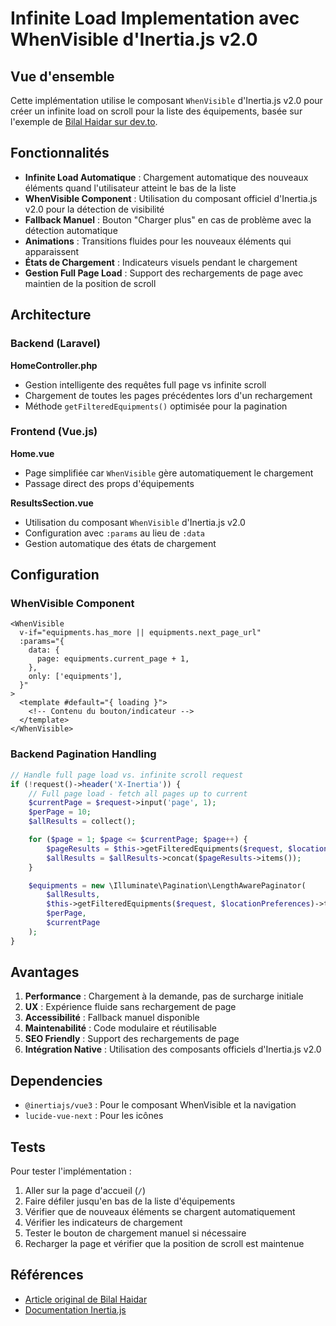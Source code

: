 # Infinite Load Implementation avec WhenVisible d'Inertia.js v2.0

## Vue d'ensemble

Cette implémentation utilise le composant `WhenVisible` d'Inertia.js v2.0 pour créer un infinite load on scroll pour la liste des équipements, basée sur l'exemple de [Bilal Haidar sur dev.to](https://dev.to/bhaidar/implementing-infinite-scrolling-with-laravel-inertiajs-v20-and-vue-3-3il).

## Fonctionnalités

- **Infinite Load Automatique** : Chargement automatique des nouveaux éléments quand l'utilisateur atteint le bas de la liste
- **WhenVisible Component** : Utilisation du composant officiel d'Inertia.js v2.0 pour la détection de visibilité
- **Fallback Manuel** : Bouton "Charger plus" en cas de problème avec la détection automatique
- **Animations** : Transitions fluides pour les nouveaux éléments qui apparaissent
- **États de Chargement** : Indicateurs visuels pendant le chargement
- **Gestion Full Page Load** : Support des rechargements de page avec maintien de la position de scroll

## Architecture

### Backend (Laravel)

**HomeController.php**
- Gestion intelligente des requêtes full page vs infinite scroll
- Chargement de toutes les pages précédentes lors d'un rechargement
- Méthode `getFilteredEquipments()` optimisée pour la pagination

### Frontend (Vue.js)

**Home.vue**
- Page simplifiée car `WhenVisible` gère automatiquement le chargement
- Passage direct des props d'équipements

**ResultsSection.vue**
- Utilisation du composant `WhenVisible` d'Inertia.js v2.0
- Configuration avec `:params` au lieu de `:data`
- Gestion automatique des états de chargement

## Configuration

### WhenVisible Component

```vue
<WhenVisible
  v-if="equipments.has_more || equipments.next_page_url"
  :params="{
    data: {
      page: equipments.current_page + 1,
    },
    only: ['equipments'],
  }"
>
  <template #default="{ loading }">
    <!-- Contenu du bouton/indicateur -->
  </template>
</WhenVisible>
```

### Backend Pagination Handling

```php
// Handle full page load vs. infinite scroll request
if (!request()->header('X-Inertia')) {
    // Full page load - fetch all pages up to current
    $currentPage = $request->input('page', 1);
    $perPage = 10;
    $allResults = collect();

    for ($page = 1; $page <= $currentPage; $page++) {
        $pageResults = $this->getFilteredEquipments($request, $locationPreferences, $page, $perPage);
        $allResults = $allResults->concat($pageResults->items());
    }

    $equipments = new \Illuminate\Pagination\LengthAwarePaginator(
        $allResults,
        $this->getFilteredEquipments($request, $locationPreferences)->total(),
        $perPage,
        $currentPage
    );
}
```

## Avantages

1. **Performance** : Chargement à la demande, pas de surcharge initiale
2. **UX** : Expérience fluide sans rechargement de page
3. **Accessibilité** : Fallback manuel disponible
4. **Maintenabilité** : Code modulaire et réutilisable
5. **SEO Friendly** : Support des rechargements de page
6. **Intégration Native** : Utilisation des composants officiels d'Inertia.js v2.0

## Dependencies

- `@inertiajs/vue3` : Pour le composant WhenVisible et la navigation
- `lucide-vue-next` : Pour les icônes

## Tests

Pour tester l'implémentation :

1. Aller sur la page d'accueil (`/`)
2. Faire défiler jusqu'en bas de la liste d'équipements
3. Vérifier que de nouveaux éléments se chargent automatiquement
4. Vérifier les indicateurs de chargement
5. Tester le bouton de chargement manuel si nécessaire
6. Recharger la page et vérifier que la position de scroll est maintenue

## Références

- [Article original de Bilal Haidar](https://dev.to/bhaidar/implementing-infinite-scrolling-with-laravel-inertiajs-v20-and-vue-3-3il)
- [Documentation Inertia.js](https://inertiajs.com/load-when-visible) 